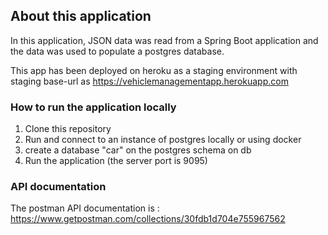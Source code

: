 ## About this application

In this application, JSON data was read from a Spring Boot application
and the data was used to populate a postgres database. 

This app has been deployed on heroku as a staging environment with 
staging base-url as https://vehiclemanagementapp.herokuapp.com


### How to run the application locally
1. Clone this repository
2. Run and connect to an instance of postgres locally or using docker
3. create a database "car" on the postgres schema on db
4. Run the application (the server port is 9095)

### API documentation

The postman API documentation is : https://www.getpostman.com/collections/30fdb1d704e755967562
